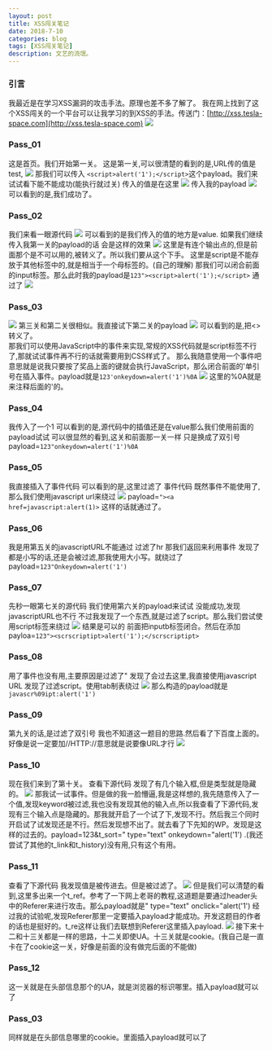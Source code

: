 ```yaml
---
layout: post
title: XSS闯关笔记
date: 2018-7-10
categories: blog
tags: [XSS闯关笔记]
description: 文艺的流氓。
---
```

 ### 引言 ###
我最近是在学习XSS漏洞的攻击手法。原理也差不多了解了。
我在网上找到了这个XSS闯关的一个平台可以让我学习的到XSS的手法。传送门：[http://xss.tesla-space.com](http://xss.tesla-space.com)
![](https://i.imgur.com/EZzhkq8.png)
### Pass_01 ###
这是首页。我们开始第一关。
这是第一关,可以很清楚的看到的是,URL传的值是test,
![](https://i.imgur.com/W5iaSCr.png)
那我们可以传入
`<script>alert('1');</script>`这个payload。我们来试试看下能不能成功(能执行就过关)
传入的值是在这里
![](https://i.imgur.com/NMVP9Rw.png)
传入我的payload
![](https://i.imgur.com/UwST2dx.png)
可以看到的是,我们成功了。
### Pass_02 ###
我们来看一眼源代码
![](https://i.imgur.com/SbG5fDG.png)
可以看到的是我们传入的值的地方是value.
如果我们继续传入我第一关的payload的话 会是这样的效果
![](https://i.imgur.com/6Ic2XIV.png)
这里是有连个输出点的,但是前面那个是不可以用的,被转义了。所以我们要从这个下手。
这里是script是不能存放于其他标签中的,就是相当于一个母标签的。(自己的理解)
那我们可以闭合前面的input标签。那么此时我的payload是`123"><script>alert('1');</script>`
通过了
![](https://i.imgur.com/qi2f9Kt.png)
### Pass_03 ###
![](https://i.imgur.com/u6SrdpT.png)
第三关和第二关很相似。我直接试下第二关的payload
![](https://i.imgur.com/gO8g3mn.png)
可以看到的是,把<>转义了。    
那我们可以使用JavaScript中的事件来实现,常规的XSS代码就是script标签不行了,那就试试事件再不行的话就需要用到CSS样式了。
那么我随意使用一个事件吧
意思就是说我只要按了奖品上面的键就会执行JavaScript，那么闭合前面的'单引号在插入事件。payload就是`123'onkeydown=alert('1')%0A`
![](https://i.imgur.com/5QOsqnF.png)
这里的%0A就是来注释后面的'的。
### Pass_04 ###
我传入了一个1 可以看到的是,源代码中的插值还是在value那么我们使用前面的payload试试
可以很显然的看到,这关和前面那一关一样 只是换成了双引号 payload=`123"onkeydown=alert('1')%0A`
### Pass_05 ###
我直接插入了事件代码
可以看到的是,这里过滤了 事件代码 既然事件不能使用了,那么我们使用javascript url来绕过
![](https://i.imgur.com/P4W5h9Q.png)
payload=`"><a href=javascript:alert(1)>` 
这样的话就通过了。
### Pass_06 ###
我是用第五关的javascriptURL不能通过 过滤了hr 那我们返回来利用事件
发现了都是小写的话,还是会被过滤,那我使用大小写。就绕过了payload=`123"Onkeydown=alert('1')`
### Pass_07 ###
先秒一眼第七关的源代码
我们使用第六关的payload来试试 没能成功,发现javascriptURL也不行
不过我发现了一个东西,就是过滤了script。那么我们尝试使用script标签来绕过
![](https://i.imgur.com/p6XxcfL.png)
结果是可以的 前面把inputb标签闭合。然后在添加payloa=`123"><scrscriptipt>alert('1');</scrscriptipt>`
### Pass_08 ###
用了事件也没有用,主要原因是过滤了"
发现了会过去这里,我直接使用javascript URL
发现了过滤script。使用tab制表绕过
![](https://i.imgur.com/AEHcPkk.png)
那么构造的payload就是`javascr%09ipt:alert('1')`
### Pass_09 ###
第九关的话,是过滤了双引号
我也不知道这一题目的思路.然后看了下百度上面的。好像是说一定要加//HTTP://意思就是说要像URL才行
![](https://i.imgur.com/UBzvKhZ.png)
### Pass_10 ###
现在我们来到了第十关。
查看下源代码 发现了有几个输入框,但是类型就是隐藏的。
![](https://i.imgur.com/NCyJUMD.png)
那我试一试事件。但是做的我一脸懵逼,我是这样想的,我先随意传入了一个值,发现keyword被过滤,我也没有发现其他的输入点,所以我查看了下源代码,发现有三个输入点是隐藏的。那我就开启了一个试了下,发现不行。然后我三个同时开启试了试发现还是不行。然后发现想不出了。就去看了下先知的WP。发现是这样的过去的。payload=123&t_sort=" type="text" onkeydown="alert('1') .(我还尝试了其他的t_link和t_history)没有用,只有这个有用。
### Pass_11 ###
查看了下源代码 我发现值是被传进去。但是被过滤了。
![](https://i.imgur.com/InPYAzF.png)
但是我们可以清楚的看到,这里多出来一个t_ref。参考了一下网上老哥的教程,这道题是要通过header头中的Referer来进行攻击。那么payload就是" type="text" onclick="alert('1') 经过我的试验呢,发现Referer那里一定要插入payload才能成功。开发这题目的作者的话也是挺好的。t_re这样让我们去联想到Referer这里插入payload.
![](https://i.imgur.com/QiDMerg.png)
接下来十二和十三关都是一样的思路，十二关即使UA。十三关就是cookie。(我自己是一直卡在了cookie这一关，好像是前面的没有做完后面的不能做)
### Pass_12 ###
这一关就是在头部信息那个的UA，就是浏览器的标识哪里。插入payload就可以了
### Pass_03 ###
同样就是在头部信息哪里的cookie。里面插入payload就可以了

